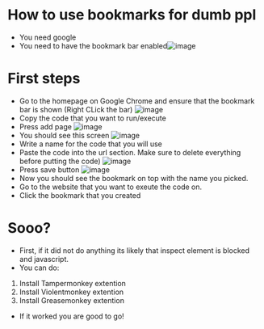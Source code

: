 # How to use bookmarks for dumb ppl
- You need google
- You need to have the bookmark bar enabled![image](https://github.com/user-attachments/assets/0ed85ad0-0079-4e47-8989-917fbcaef2d0)

# First steps
- Go to the homepage on Google Chrome and ensure that the bookmark bar is shown (Right CLick the bar) ![image](https://github.com/user-attachments/assets/1238c901-9299-49d3-9ee1-06ed7a9ca42c)
- Copy the code that you want to run/execute
- Press add page ![image](https://github.com/user-attachments/assets/bfd07f4e-ada0-4517-8d41-959b0ad245c3)
- You should see this screen ![image](https://github.com/user-attachments/assets/f1b7cbf0-02c1-4dda-9f92-b5474096bcc3)
- Write a name for the code that you will use
- Paste the code into the url section. Make sure to delete everything before putting the code) ![image](https://github.com/user-attachments/assets/2207591d-cc33-45a8-a920-82bacf74259d)
- Press save button ![image](https://github.com/user-attachments/assets/81d15bcd-bff0-4d3a-bd60-75e1a94f9946)
- Now you should see the bookmark on top with the name you picked.
- Go to the website that you want to exeute the code on.
- Click the bookmark that you created

# Sooo?
- First, if it did not do anything its likely that inspect element is blocked and javascript.
- You can do:
1. Install Tampermonkey extention
2. Install Violentmonkey extention
3. Install Greasemonkey extention
- If it worked you are good to go!
